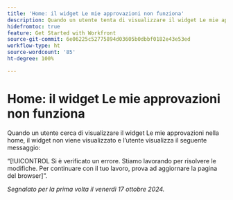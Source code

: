 ```yaml
---
title: 'Home: il widget Le mie approvazioni non funziona'
description: Quando un utente tenta di visualizzare il widget Le mie approvazioni nella home, il widget non viene visualizzato e l’utente visualizza un messaggio.
hidefromtoc: true
feature: Get Started with Workfront
source-git-commit: 6e06225c52775894d03605b0dbbf0182e43e53ed
workflow-type: ht
source-wordcount: '85'
ht-degree: 100%

---
```



# Home: il widget Le mie approvazioni non funziona

Quando un utente cerca di visualizzare il widget Le mie approvazioni nella home, il widget non viene visualizzato e l’utente visualizza il seguente messaggio:

“[!UICONTROL Si è verificato un errore. Stiamo lavorando per risolvere le modifiche. Per continuare con il tuo lavoro, prova ad aggiornare la pagina del browser]”.

_Segnalato per la prima volta il venerdì 17 ottobre 2024._
